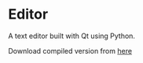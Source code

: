 # Editor
A text editor built with Qt using Python.

Download compiled version from [here](https://github.com/DarkSecDevelopers/Editor/releases/download/v1.1/Editor.zip)
